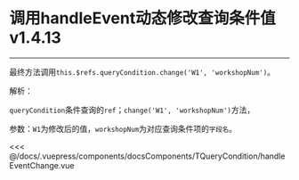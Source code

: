 # 调用handleEvent动态修改查询条件值<el-tag>v1.4.13</el-tag>

---

<common-code-format>
  <docsComponents-TQueryCondition-handleEventChange slot="source"></docsComponents-TQueryCondition-handleEventChange>

最终方法调用`this.$refs.queryCondition.change('W1', 'workshopNum')`。<br/>

解析：<br/>

`queryCondition`条件查询的`ref`；`change('W1', 'workshopNum')`方法，<br/>

参数：`W1`为修改后的值，`workshopNum`为对应查询条件项的`字段名`。

<<< @/docs/.vuepress/components/docsComponents/TQueryCondition/handleEventChange.vue
</common-code-format>
